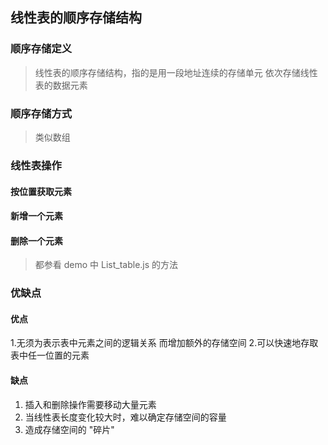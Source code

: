 ## 线性表的顺序存储结构

### 顺序存储定义
> 线性表的顺序存储结构，指的是用一段地址连续的存储单元
依次存储线性表的数据元素

### 顺序存储方式
> 类似数组

### 线性表操作
#### 按位置获取元素
#### 新增一个元素
#### 删除一个元素
>都参看 demo 中 List_table.js 的方法
### 优缺点
#### 优点
1.无须为表示表中元素之间的逻辑关系
而增加额外的存储空间
2.可以快速地存取表中任一位置的元素
#### 缺点
1. 插入和删除操作需要移动大量元素
2. 当线性表长度变化较大时，难以确定存储空间的容量
3. 造成存储空间的 "碎片"